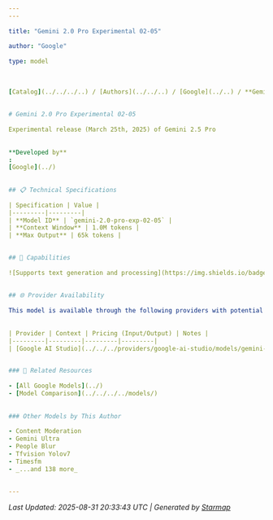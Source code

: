```yaml
---
---
  
title: "Gemini 2.0 Pro Experimental 02-05"
  
author: "Google"
  
type: model
  
  
  
[Catalog](../../../..) / [Authors](../../..) / [Google](../..) / **Gemini 2.0 Pro Experimental 02-05**
  
  
# Gemini 2.0 Pro Experimental 02-05
  
Experimental release (March 25th, 2025) of Gemini 2.5 Pro
  
  
**Developed by**
: 
[Google](../)
  
  
## 📋 Technical Specifications
  
| Specification | Value |
|---------|---------|
| **Model ID** | `gemini-2.0-pro-exp-02-05` |
| **Context Window** | 1.0M tokens |
| **Max Output** | 65k tokens |

  
## 🎯 Capabilities
  
![Supports text generation and processing](https://img.shields.io/badge/text-✓-blue) ![Can analyze and understand images](https://img.shields.io/badge/vision-✓-purple) ![Supported input modalities](https://img.shields.io/badge/input-text,image-teal) ![Supported output modalities](https://img.shields.io/badge/output-text-cyan) ![Accepts tool definitions in requests](https://img.shields.io/badge/tools-✓-yellow) ![Supports tool choice strategies (auto/none/required)](https://img.shields.io/badge/tool__choice-✓-yellow) ![Temperature sampling control](https://img.shields.io/badge/temperature-core-red) ![Nucleus sampling (top-p)](https://img.shields.io/badge/top__p-core-red) ![Top-k sampling](https://img.shields.io/badge/top__k-advanced-orange) ![Maximum token limit](https://img.shields.io/badge/max__tokens-core-blue) ![Stop sequences](https://img.shields.io/badge/stop-core-blue) ![Alternative response formats](https://img.shields.io/badge/format__response-✓-cyan) ![JSON schema validation](https://img.shields.io/badge/structured__outputs-✓-cyan) ![Response streaming](https://img.shields.io/badge/streaming-✓-cyan)
  
  
## 🌐 Provider Availability
  
This model is available through the following providers with potential variations:
  
  
| Provider | Context | Pricing (Input/Output) | Notes |
|---------|---------|---------|---------|
| [Google AI Studio](../../../providers/google-ai-studio/models/gemini-2.0-pro-exp-02-05.md) | 1.0M | — |  |

  
### 🔗 Related Resources
  
- [All Google Models](../)
- [Model Comparison](../../../../models/)
  
  
### Other Models by This Author
  
- Content Moderation
- Gemini Ultra
- People Blur
- Tfvision Yolov7
- Timesfm
- _...and 138 more_
  
  
---
```

*Last Updated: 2025-08-31 20:33:43 UTC | Generated by [Starmap](https://github.com/agentstation/starmap)*